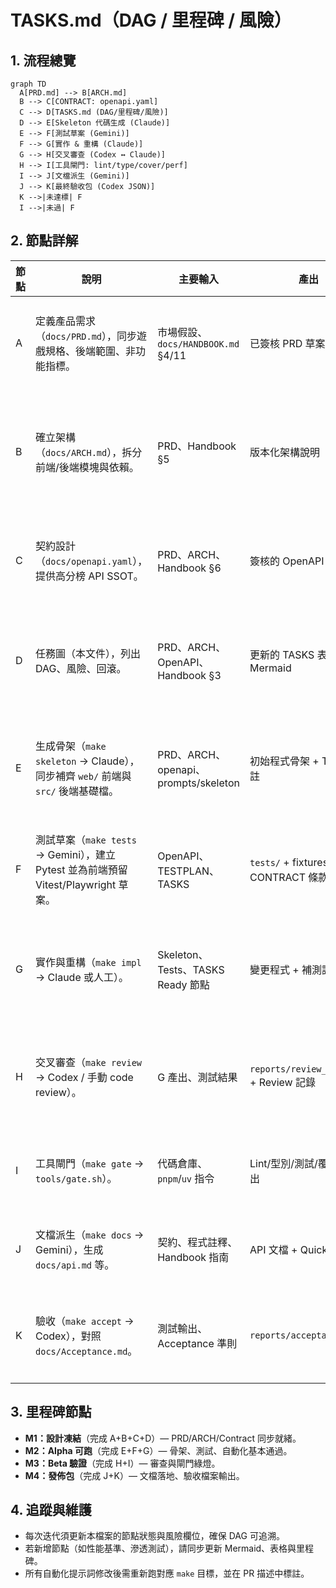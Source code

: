 # TASKS.md（DAG / 里程碑 / 風險）

## 1. 流程總覽
```mermaid
graph TD
  A[PRD.md] --> B[ARCH.md]
  B --> C[CONTRACT: openapi.yaml]
  C --> D[TASKS.md (DAG/里程碑/風險)]
  D --> E[Skeleton 代碼生成 (Claude)]
  E --> F[測試草案 (Gemini)]
  F --> G[實作 & 重構 (Claude)]
  G --> H[交叉審查 (Codex ↔ Claude)]
  H --> I[工具閘門: lint/type/cover/perf]
  I --> J[文檔派生 (Gemini)]
  J --> K[最終驗收包 (Codex JSON)]
  K -->|未達標| F
  I -->|未過| F
```

## 2. 節點詳解
| 節點 | 說明 | 主要輸入 | 產出 | Gate 條件 | 風險 | 回滾策略 |
|---|---|---|---|---|---|---|
| A | 定義產品需求（`docs/PRD.md`），同步遊戲規格、後端範圍、非功能指標。 | 市場假設、`docs/HANDBOOK.md` §4/11 | 已簽核 PRD 草案 | PM/Tech Lead 確認；Acceptance A-001~A-007 映射完成 | 需求缺漏；與架構不一致 | 回退至上一版 PRD，更新需求並重跑 A→K |
| B | 確立架構（`docs/ARCH.md`），拆分前端/後端模塊與依賴。 | PRD、Handbook §5 | 版本化架構說明 | 架構評審通過；模塊責任清晰 | 模塊邊界模糊；漏掉監控/安全 | 退回 A，修正 PRD/ARCH 後再行 B→K |
| C | 契約設計（`docs/openapi.yaml`），提供高分榜 API SSOT。 | PRD、ARCH、Handbook §6 | 簽核的 OpenAPI 契約 | JSON Schema 驗證通過；示例請求跑通 | 契約與實作偏離；廢棄欄位 | 回滾至上版契約，通知前端重新生成 |
| D | 任務圖（本文件），列出 DAG、風險、回滾。 | PRD、ARCH、OpenAPI、Handbook §3 | 更新的 TASKS 表與 Mermaid | 各節點具 inputs/outputs/gates/risks | DAG 遮蔽外部依賴；責任不清 | 回退到先前 TASKS，補充欄位後重審 |
| E | 生成骨架（`make skeleton` → Claude），同步補齊 `web/` 前端與 `src/` 後端基礎檔。 | PRD、ARCH、openapi、prompts/skeleton | 初始程式骨架 + TODO 標註 | 產生檔案僅限 web/src；Lint/type 檢查可通過 | 骨架覆蓋手寫程式；越權改檔 | 重置至最近穩定 commit，調整 prompts 後重跑 |
| F | 測試草案（`make tests` → Gemini），建立 Pytest 並為前端預留 Vitest/Playwright 草案。 | OpenAPI、TESTPLAN、TASKS | `tests/` + fixtures 標註 CONTRACT 條款 | 生成的測試可執行或留 TODO；契約標註齊全 | 自動測試與程式結構不匹配 | 恢復前一版 tests，改寫 prompt 或手動補齊 |
| G | 實作與重構（`make impl` → Claude 或人工）。 | Skeleton、Tests、TASKS Ready 節點 | 變更程式 + 補測試 | 單元/整合測試綠燈；Review 無阻塞 | LLM 誤改契約；覆蓋手動更動 | git revert 本節點提交，更新 DAG 後重跑 |
| H | 交叉審查（`make review` → Codex / 手動 code review）。 | G 產出、測試結果 | `reports/review_codex.md` + Review 記錄 | 高風險缺陷清零；建議已處理或列入 TODO | 審查流於形式；漏掉性能問題 | 回到 G 重實作/補測試，再觸發審查 |
| I | 工具閘門（`make gate` → `tools/gate.sh`）。 | 代碼倉庫、`pnpm`/`uv` 指令 | Lint/型別/測試/覆蓋率輸出 | 覆蓋率 ≥80%/70%，lint/type 0 錯 | 閘門耗時、資源不足 | 調整 gate 腳本或拆批執行；失敗即回到 G |
| J | 文檔派生（`make docs` → Gemini），生成 `docs/api.md` 等。 | 契約、程式註釋、Handbook 指南 | API 文檔 + Quickstart | Docs build 成功；手寫區塊保留 | 自動文檔覆蓋手寫內容 | 手動合併，或恢復手寫塊再 rerun |
| K | 驗收（`make accept` → Codex），對照 `docs/Acceptance.md`。 | 測試輸出、Acceptance 準則 | `reports/acceptance.json` | 所有 A-001~A-007 為 Pass | 驗收輸出不可信；缺少證據 | 重跑 F→I 取得證據，再 rerun K |

## 3. 里程碑節點
- **M1：設計凍結**（完成 A+B+C+D）— PRD/ARCH/Contract 同步就緒。
- **M2：Alpha 可跑**（完成 E+F+G）— 骨架、測試、自動化基本通過。
- **M3：Beta 驗證**（完成 H+I）— 審查與閘門綠燈。
- **M4：發佈包**（完成 J+K）— 文檔落地、驗收檔案輸出。

## 4. 追蹤與維護
- 每次迭代須更新本檔案的節點狀態與風險欄位，確保 DAG 可追溯。
- 若新增節點（如性能基準、滲透測試），請同步更新 Mermaid、表格與里程碑。
- 所有自動化提示詞修改後需重新跑對應 `make` 目標，並在 PR 描述中標註。
